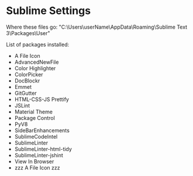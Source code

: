 # Sublime Settings

Where these files go: "C:\Users\userName\AppData\Roaming\Sublime Text 3\Packages\User"

List of packages installed:

* A File Icon
* AdvancedNewFile
* Color Highlighter
* ColorPicker
* DocBlockr
* Emmet
* GitGutter
* HTML-CSS-JS Prettify
* JSLint
* Material Theme
* Package Control
* PyV8
* SideBarEnhancements
* SublimeCodeIntel
* SublimeLinter
* SublimeLinter-html-tidy
* SublimeLinter-jshint
* View In Browser
* zzz A File Icon zzz
